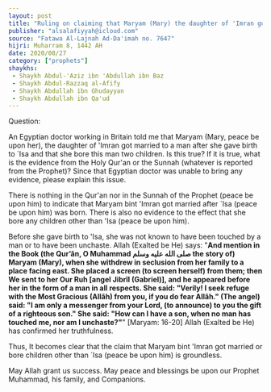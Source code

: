 ```yaml
---
layout: post
title: "Ruling on claiming that Maryam (Mary) the daughter of 'Imran got married after giving birth to Isa (Jesus, peace be upon him)"
publisher: "alsalafiyyah@icloud.com"
source: "Fatawa Al-Lajnah Ad-Da'imah no. 7647"
hijri: Muharram 8, 1442 AH
date: 2020/08/27
category: ["prophets"]
shaykhs: 
 - Shaykh Abdul-'Aziz ibn 'Abdullah ibn Baz
 - Shaykh Abdul-Razzaq al-Afify
 - Shaykh Abdullah ibn Ghudayyan
 - Shaykh Abdullah ibn Qa'ud
---
```


Question: 

An Egyptian doctor working in Britain told me that Maryam (Mary, peace be upon her), the daughter of 'Imran got married to a man after she gave birth to `Isa and that she bore this man two children. Is this true? If it is true, what is the evidence from the Holy Qur'an or the Sunnah (whatever is reported from the Prophet)? Since that Egyptian doctor was unable to bring any evidence, please explain this issue.

There is nothing in the Qur'an nor in the Sunnah of the Prophet (peace be upon him) to indicate that Maryam bint 'Imran got married after `Isa (peace be upon him) was born. There is also no evidence to the effect that she bore any children other than 'Isa (peace be upon him).

Before she gave birth to 'Isa, she was not known to have been touched by a man or to have been unchaste. Allah (Exalted be He) says: "**And mention in the Book (the Qur’ân, O Muhammad صلى الله عليه وسلم the story of) Maryam (Mary), when she withdrew in seclusion from her family to a place facing east. She placed a screen (to screen herself) from them; then We sent to her Our Ruh [angel Jibrîl (Gabriel)], and he appeared before her in the form of a man in all respects. She said: "Verily! I seek refuge with the Most Gracious (Allâh) from you, if you do fear Allâh." (The angel) said: "I am only a messenger from your Lord, (to announce) to you the gift of a righteous son." She said: "How can I have a son, when no man has touched me, nor am I unchaste?"**" [Maryam: 16-20] Allah (Exalted be He) has confirmed her truthfulness.

Thus, It becomes clear that the claim that Maryam bint 'Imran got married or bore children other than `Isa (peace be upon him) is groundless.

May Allah grant us success. May peace and blessings be upon our Prophet Muhammad, his family, and Companions.
